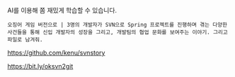 AI를 이용해 쫌 재밌게 학습할 수 있습니다.

```
오징어 게임 버전으로 | 3명의 개발자가 SVN으로 Spring 프로젝트를 진행하며 겪는 다양한 사건들을 통해 신입 개발자의 성장을 그리고, 개발팀의 협업 문화를 보여주는 이야기. 그리고 파일로 남겨줘.       
```
https://github.com/kenu/svnstory

https://bit.ly/oksvn2git 

